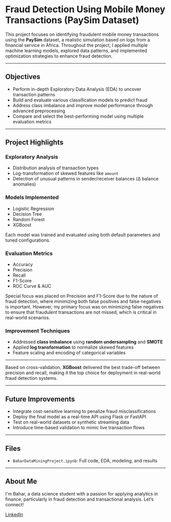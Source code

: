 # Fraud Detection Using Mobile Money Transactions (PaySim Dataset)

This project focuses on identifying fraudulent mobile money transactions using the **PaySim** dataset, a realistic simulation based on logs from a financial service in Africa. Throughout the project, I applied multiple machine learning models, explored data patterns, and implemented optimization strategies to enhance fraud detection.

---

## Objectives
- Perform in-depth Exploratory Data Analysis (EDA) to uncover transaction patterns
- Build and evaluate various classification models to predict fraud
- Address class imbalance and improve model performance through advanced preprocessing
- Compare and select the best-performing model using multiple evaluation metrics

---

##  Project Highlights

###  Exploratory Analysis
- Distribution analysis of transaction types
- Log-transformation of skewed features like `amount`
- Detection of unusual patterns in sender/receiver balances (Δ balance anomalies)

###  Models Implemented
- Logistic Regression
- Decision Tree
- Random Forest
- XGBoost

Each model was trained and evaluated using both default parameters and tuned configurations.

###  Evaluation Metrics
- Accuracy
- Precision
- Recall
- F1-Score
- ROC Curve & AUC

Special focus was placed on Precision and F1-Score due to the nature of fraud detection, where minimizing both false positives and false negatives is important. However, my primary focus was on minimizing false negatives to ensure that fraudulent transactions are not missed, which is critical in real-world scenarios.
###  Improvement Techniques
- Addressed **class imbalance** using **random undersampling** and **SMOTE**
- Applied **log transformation** to normalize skewed features
- Feature scaling and encoding of categorical variables

---

Based on cross-validation, **XGBoost** delivered the best trade-off between precision and recall, making it the top choice for deployment in real-world fraud detection systems.

---

##  Future Improvements
- Integrate cost-sensitive learning to penalize fraud misclassifications
- Deploy the final model as a real-time API using Flask or FastAPI
- Test on real-world datasets or synthetic streaming data
- Introduce time-based validation to mimic live transaction flows

---

##  Files
- `BaharDataMiningProject.ipynb`: Full code, EDA, modeling, and results

---

## About Me
I'm Bahar, a data science student with a passion for applying analytics in finance, particularly in fraud detection and transactional analysis. Let’s connect!

 [LinkedIn](www.linkedin.com/in/baharehalmasi/)

